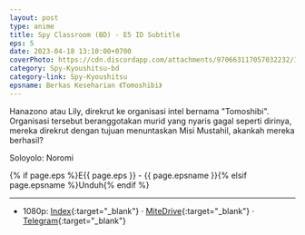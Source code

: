 ```yaml
---
layout: post
type: anime
title: Spy Classroom (BD) - E5 ID Subtitle
eps: 5
date: 2023-04-18 13:10:00+0700
coverPhoto: https://cdn.discordapp.com/attachments/970663117057032232/1071343996355481630/mpv-shot0197.jpg
category: Spy-Kyoushitsu-bd
category-link: Spy-Kyoushitsu
epsname: Berkas Keseharian 《Tomoshibi》
---
```


Hanazono atau Lily, direkrut ke organisasi intel bernama "Tomoshibi". Organisasi tersebut beranggotakan murid yang nyaris gagal seperti dirinya, mereka direkrut dengan tujuan menuntaskan Misi Mustahil, akankah mereka berhasil?

Soloyolo: Noromi

{% if page.eps %}E{{ page.eps }} - {{ page.epsname }}{% elsif page.epsname %}Unduh{% endif %}

---
- 1080p: [Index](https://bit.ly/3MQIRYA){:target="_blank"} &middot; [MiteDrive](https://mitedrive.my.id/view/XUiu0a){:target="_blank"} &middot; [Telegram](https://t.me/a1fansubweeklies/280){:target="_blank"}